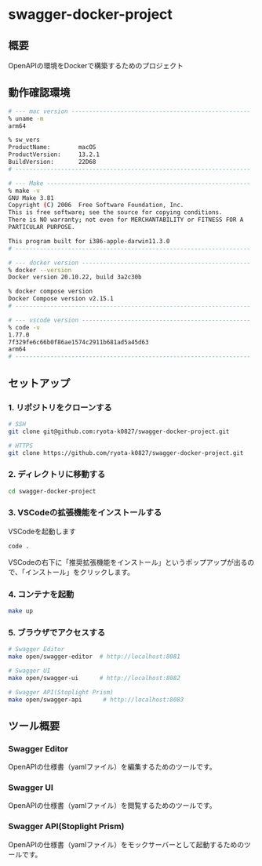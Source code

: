 # swagger-docker-project

## 概要
OpenAPIの環境をDockerで構築するためのプロジェクト

## 動作確認環境

```sh
# --- mac version ---------------------------------------------------
% uname -m
arm64

% sw_vers
ProductName:		macOS
ProductVersion:		13.2.1
BuildVersion:		22D68
# -------------------------------------------------------------------

# --- Make ----------------------------------------------------------
% make -v
GNU Make 3.81
Copyright (C) 2006  Free Software Foundation, Inc.
This is free software; see the source for copying conditions.
There is NO warranty; not even for MERCHANTABILITY or FITNESS FOR A
PARTICULAR PURPOSE.

This program built for i386-apple-darwin11.3.0
# -------------------------------------------------------------------

# --- docker version ------------------------------------------------
% docker --version
Docker version 20.10.22, build 3a2c30b

% docker compose version
Docker Compose version v2.15.1
# -------------------------------------------------------------------

# --- vscode version ------------------------------------------------
% code -v
1.77.0
7f329fe6c66b0f86ae1574c2911b681ad5a45d63
arm64
# -------------------------------------------------------------------
```

## セットアップ

### 1. リポジトリをクローンする

```sh
# SSH
git clone git@github.com:ryota-k0827/swagger-docker-project.git

# HTTPS
git clone https://github.com/ryota-k0827/swagger-docker-project.git
```

### 2. ディレクトリに移動する

```sh
cd swagger-docker-project
```

### 3. VSCodeの拡張機能をインストールする

VSCodeを起動します

```sh
code .
```

VSCodeの右下に「推奨拡張機能をインストール」というポップアップが出るので、「インストール」をクリックします。

### 4. コンテナを起動

```sh
make up
```

### 5. ブラウザでアクセスする

```sh
# Swagger Editor
make open/swagger-editor  # http://localhost:8081

# Swagger UI
make open/swagger-ui      # http://localhost:8082

# Swagger API(Stoplight Prism)
make open/swagger-api      # http://localhost:8083
```

## ツール概要

### Swagger Editor

OpenAPIの仕様書（yamlファイル）を編集するためのツールです。

### Swagger UI

OpenAPIの仕様書（yamlファイル）を閲覧するためのツールです。

### Swagger API(Stoplight Prism)

OpenAPIの仕様書（yamlファイル）をモックサーバーとして起動するためのツールです。